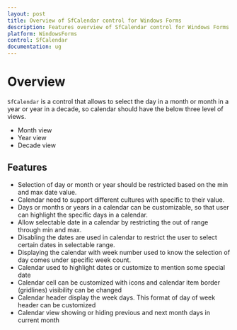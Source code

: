```yaml
---
layout: post
title: Overview of SfCalendar control for Windows Forms
description: Features overview of SfCalendar control for Windows Forms
platform: WindowsForms
control: SfCalendar
documentation: ug
---
```


# Overview

`SfCalendar` is a control that allows to select the day in a month or month in a year or year in a decade, so calendar should have the below three level of views.

* Month view
* Year view 
* Decade view


## Features

* 	Selection of day or month or year should be restricted based on the min and max date value.
*	Calendar need to support different cultures with specific to their value.
*	Days or months or years in a calendar can be customizable, so that user can highlight the specific days in a calendar.
*	Allow selectable date in a calendar by restricting the out of range through min and max. 
*	Disabling the dates are used in calendar to restrict the user to select certain dates in selectable range.
*	Displaying the calendar with week number used to know the selection of day comes under specific week count.
*	Calendar used to highlight dates or customize to mention some special date 
*	Calendar cell can be customized with icons and calendar item border (gridlines) visibility can be changed
*	Calendar header display the week days. This format of day of week header can be customized
*	Calendar view showing or hiding previous and next month days in current month
